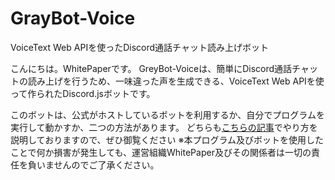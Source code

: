 # GrayBot-Voice
VoiceText Web APIを使ったDiscord通話チャット読み上げボット

こんにちは。WhitePaperです。
GreyBot-Voiceは、簡単にDiscord通話チャットの読み上げを行うため、一味違った声を生成できる、VoiceText Web APIを使って作られたDiscord.jsボットです。  

このボットは、公式がホストしているボットを利用するか、自分でプログラムを実行して動かすか、二つの方法があります。
どちらも[こちらの記事](https://qiita.com/Tapo0825/items/fd580d0bdd8cdd66b490)でやり方を説明しておりますので、ぜひ御覧ください
※本プログラム及びボットを使用したことで何か損害が発生しても、運営組織WhitePaper及びその関係者は一切の責任を負いませんのでご了承ください。
  
